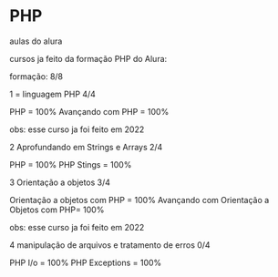 # PHP
aulas do alura

cursos ja feito da formação PHP do Alura: 

formação: 8/8 

1 = linguagem PHP 4/4

PHP = 100%
Avançando com PHP = 100%

obs: esse curso ja foi feito em 2022

2 Aprofundando em Strings e Arrays 2/4

PHP = 100%
PHP Stings = 100%

3 Orientação a objetos 3/4

Orientação a objetos com PHP = 100%
Avançando com Orientação a Objetos com PHP= 100%

obs: esse curso ja foi feito em 2022

4 manipulação de arquivos e tratamento de erros 0/4

PHP I/o = 100%
PHP Exceptions = 100%

